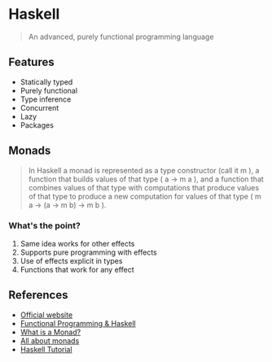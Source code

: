 # Haskell

> An advanced, purely functional programming language

## Features

- Statically typed
- Purely functional
- Type inference
- Concurrent
- Lazy
- Packages

## Monads

> In Haskell a monad is represented as a type constructor (call it m ), a function that builds values of that type ( a -> m a ), and a function that combines values of that type with computations that produce values of that type to produce a new computation for values of that type ( m a -> (a -> m b) -> m b ).

### What's the point?

1. Same idea works for other effects
2. Supports pure programming with effects
3. Use of effects explicit in types
4. Functions that work for any effect

## References

- [Official website](https://www.haskell.org/)
- [Functional Programming & Haskell](https://www.youtube.com/watch?v=LnX3B9oaKzw)
- [What is a Monad?](https://youtu.be/t1e8gqXLbsU)
- [All about monads](https://wiki.haskell.org/All_About_Monads)
- [Haskell Tutorial](https://www.youtube.com/watch?v=02_H3LjqMr8)
